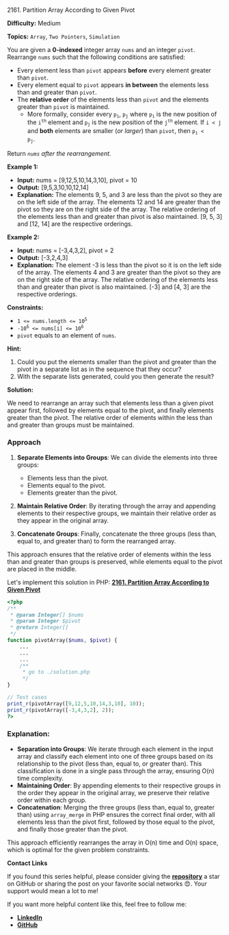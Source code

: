 2161\. Partition Array According to Given Pivot

**Difficulty:** Medium

**Topics:** `Array`, `Two Pointers`, `Simulation`

You are given a **0-indexed** integer array `nums` and an integer `pivot`. Rearrange `nums` such that the following conditions are satisfied:

- Every element less than `pivot` appears **before** every element greater than `pivot`.
- Every element equal to `pivot` appears **in between** the elements less than and greater than `pivot`.
- The **relative order** of the elements less than `pivot` and the elements greater than `pivot` is maintained.
  - More formally, consider every <code>p<sub>i</sub></code>, <code>p<sub>j</sub></code> where <code>p<sub>i</sub></code> is the new position of the <code>i<sup>th</sup></code> element and <code>p<sub>j</sub></code> is the new position of the <code>j<sup>th</sup></code> element. If `i < j` and **both** elements are smaller (_or larger_) than `pivot`, then <code>p<sub>i</sub> < p<sub>j</sub></code>.

Return _`nums` after the rearrangement_.

**Example 1:**

- **Input:** nums = [9,12,5,10,14,3,10], pivot = 10
- **Output:** [9,5,3,10,10,12,14]
- **Explanation:**
  The elements 9, 5, and 3 are less than the pivot so they are on the left side of the array.
  The elements 12 and 14 are greater than the pivot so they are on the right side of the array.
  The relative ordering of the elements less than and greater than pivot is also maintained. [9, 5, 3] and [12, 14] are the respective orderings.

**Example 2:**

- **Input:** nums = [-3,4,3,2], pivot = 2
- **Output:** [-3,2,4,3]
- **Explanation:**
  The element -3 is less than the pivot so it is on the left side of the array.
  The elements 4 and 3 are greater than the pivot so they are on the right side of the array.
  The relative ordering of the elements less than and greater than pivot is also maintained. [-3] and [4, 3] are the respective orderings.



**Constraints:**

- <code>1 <= nums.length <= 10<sup>5</sup></code>
- <code>-10<sup>6</sup> <= nums[i] <= 10<sup>6</sup></code>
- `pivot` equals to an element of `nums`.


**Hint:**
1. Could you put the elements smaller than the pivot and greater than the pivot in a separate list as in the sequence that they occur?
2. With the separate lists generated, could you then generate the result?



**Solution:**

We need to rearrange an array such that elements less than a given pivot appear first, followed by elements equal to the pivot, and finally elements greater than the pivot. The relative order of elements within the less than and greater than groups must be maintained.

### Approach
1. **Separate Elements into Groups**: We can divide the elements into three groups:
    - Elements less than the pivot.
    - Elements equal to the pivot.
    - Elements greater than the pivot.

2. **Maintain Relative Order**: By iterating through the array and appending elements to their respective groups, we maintain their relative order as they appear in the original array.

3. **Concatenate Groups**: Finally, concatenate the three groups (less than, equal to, and greater than) to form the rearranged array.

This approach ensures that the relative order of elements within the less than and greater than groups is preserved, while elements equal to the pivot are placed in the middle.

Let's implement this solution in PHP: **[2161. Partition Array According to Given Pivot](https://github.com/mah-shamim/leet-code-in-php/tree/main/algorithms/002161-partition-array-according-to-given-pivot/solution.php)**

```php
<?php
/**
 * @param Integer[] $nums
 * @param Integer $pivot
 * @return Integer[]
 */
function pivotArray($nums, $pivot) {
    ...
    ...
    ...
    /**
     * go to ./solution.php
     */
}

// Test cases
print_r(pivotArray([9,12,5,10,14,3,10], 10));
print_r(pivotArray([-3,4,3,2], 2));
?>
```

### Explanation:

- **Separation into Groups**: We iterate through each element in the input array and classify each element into one of three groups based on its relationship to the pivot (less than, equal to, or greater than). This classification is done in a single pass through the array, ensuring O(n) time complexity.
- **Maintaining Order**: By appending elements to their respective groups in the order they appear in the original array, we preserve their relative order within each group.
- **Concatenation**: Merging the three groups (less than, equal to, greater than) using `array_merge` in PHP ensures the correct final order, with all elements less than the pivot first, followed by those equal to the pivot, and finally those greater than the pivot.

This approach efficiently rearranges the array in O(n) time and O(n) space, which is optimal for the given problem constraints.

**Contact Links**

If you found this series helpful, please consider giving the **[repository](https://github.com/mah-shamim/leet-code-in-php)** a star on GitHub or sharing the post on your favorite social networks 😍. Your support would mean a lot to me!

If you want more helpful content like this, feel free to follow me:

- **[LinkedIn](https://www.linkedin.com/in/arifulhaque/)**
- **[GitHub](https://github.com/mah-shamim)**